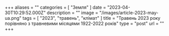 +++
aliases = ""
categories = [ "Земля" ]
date = "2023-04-30T10:29:52.000Z"
description = ""
image = "/images/article-2023-may-ua.png"
tags = [ "2023", "травень", "клiмат" ]
title = "Травень 2023 року порівняно з травневими місяцями 1922-2022 років"
type = "post"
url = ""
+++


